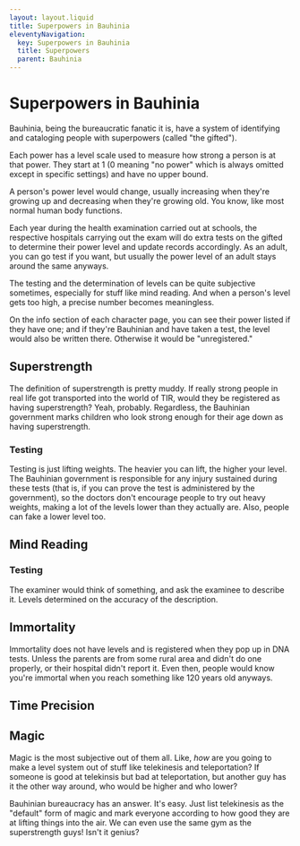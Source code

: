 ```yaml
---
layout: layout.liquid
title: Superpowers in Bauhinia
eleventyNavigation:
  key: Superpowers in Bauhinia
  title: Superpowers
  parent: Bauhinia
---
```


# Superpowers in Bauhinia

Bauhinia, being the bureaucratic fanatic it is, have a system of identifying and cataloging people with superpowers (called "the gifted").

Each power has a level scale used to measure how strong a person is at that power. They start at 1 (0 meaning "no power" which is always omitted except in specific settings) and have no upper bound.

A person's power level would change, usually increasing when they're growing up and decreasing when they're growing old. You know, like most normal human body functions.

Each year during the health examination carried out at schools, the respective hospitals carrying out the exam will do extra tests on the gifted to determine their power level and update records accordingly. As an adult, you can go test if you want, but usually the power level of an adult stays around the same anyways.

The testing and the determination of levels can be quite subjective sometimes, especially for stuff like mind reading. And when a person's level gets too high, a precise number becomes meaningless.

On the info section of each character page, you can see their power listed if they have one; and if they're Bauhinian and have taken a test, the level would also be written there. Otherwise it would be "unregistered."

## Superstrength

The definition of superstrength is pretty muddy. If really strong people in real life got transported into the world of TIR, would they be registered as having superstrength? Yeah, probably. Regardless, the Bauhinian government marks children who look strong enough for their age down as having superstrength.

### Testing

Testing is just lifting weights. The heavier you can lift, the higher your level. The Bauhinian government is responsible for any injury sustained during these tests (that is, if you can prove the test is administered by the government), so the doctors don't encourage people to try out heavy weights, making a lot of the levels lower than they actually are. Also, people can fake a lower level too.

## Mind Reading

### Testing

The examiner would think of something, and ask the examinee to describe it. Levels determined on the accuracy of the description.

## Immortality

Immortality does not have levels and is registered when they pop up in DNA tests. Unless the parents are from some rural area and didn't do one properly, or their hospital didn't report it. Even then, people would know you're immortal when you reach something like 120 years old anyways.

## Time Precision

## Magic

Magic is the most subjective out of them all. Like, *how* are you going to make a level system out of stuff like telekinesis and teleportation? If someone is good at telekinsis but bad at teleportation, but another guy has it the other way around, who would be higher and who lower?

Bauhinian bureaucracy has an answer. It's easy. Just list telekinesis as the "default" form of magic and mark everyone according to how good they are at lifting things into the air. We can even use the same gym as the superstrength guys! Isn't it genius?
